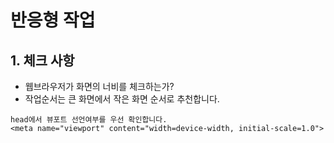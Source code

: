 # 반응형 작업

## 1. 체크 사항

- 웹브라우저가 화면의 너비를 체크하는가?
- 작업순서는 큰 화면에서 작은 화면 순서로 추천합니다.

```
head에서 뷰포트 선언여부를 우선 확인합니다.
<meta name="viewport" content="width=device-width, initial-scale=1.0">
```
